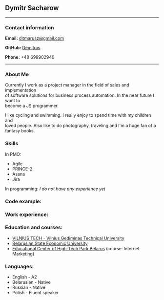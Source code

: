 ## Dymitr Sacharow
***
### Contact information
**Email:** ditmarusz@gmail.com

**GitHub:** [Demitras](https://github.com/Demitras)

**Phone:** +48 699902940

***
### About Me
Currently I work as a project manager in the field of sales and implementation  
of software solutions for business process automation. In the near future I want to  
become a JS programmer.

I like cycling and swimming. I really enjoy to spend time with my children and  
loved people. Also like to do photography, traveling and I'm a huge fan of a fantasy books.
### Skills

In PMO:
- Agile
- PRINCE-2
- Asana
- Jira

In programming: _I do not have any experience yet_

### Code example:

### Work experience:

### Education and courses:

- [VILNIUS TECH - Vilnius Gediminas Technical University](https://vilniustech.lt/)
- [Belarusian State Economic University](http://bseu.by/english/)
- [Educational Center of High-Tech Park Belarus](https://park.by/en/education/about/) (course: Internet Marketing)

### Languages:
- English - A2
- Belarusian - Native
- Russian - Native
- Polish - Fluent speaker